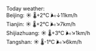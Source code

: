 Today weather:  
Beijing: ☀️   🌡️+2°C 🌬️↓11km/h  
Tianjin: ☀️   🌡️+2°C 🌬️↘7km/h  
Shijiazhuang: ☀️   🌡️+3°C 🌬️↘1km/h  
Tangshan: ☀️   🌡️-1°C 🌬️↘6km/h  
